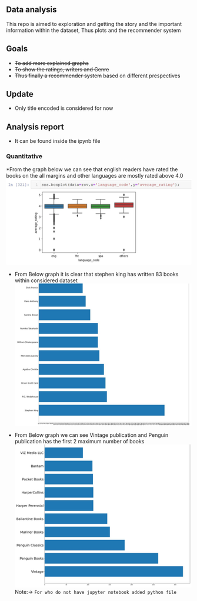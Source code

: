 ## Data analysis

This repo is aimed to exploration and getting the story and the important<br>
information within the dataset, Thus plots and the recommender system<br>

## Goals

* ~~To add more explained graphs~~
* ~~To show the ratings, writers and Genre~~
* ~~Thus finally a recommender system~~ based on different prespectives

## Update

* Only title encoded is considered for now

## Analysis report

* It can be found inside the ipynb file

### Quantitative

*From the graph below we can see that english readers have rated the books on the all margins and other languages are mostly rated above 4.0
![Box plot of Language vs Rating](Rating_vs_lang.jpg "Rating")

* From Below graph it is clear that stephen king has written 83 books within considered dataset
![Best 10 writers](Graph1.jpg "Best Writers")

* From Below graph we can see Vintage publication and Penguin publication has the first 2 maximum number of books
![Best 10 Publications](Graph2.JPG "Best Publications")
Note:-> ``For who do not have jupyter notebook added python file``
